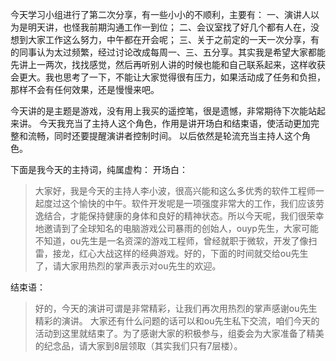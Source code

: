 今天学习小组进行了第二次分享，有一些小小的不顺利，主要有：
一、演讲人以为是明天讲，也怪我前期沟通工作一到位；
二、会议室找了好几个都有人在，没想到大家工作这么努力，中午都在开会呢；
三、关于之前定的一天一次分享，有的同事认为太过频繁，经过讨论改成每周一、三、五分享。其实我是希望大家都能先讲上一两次，找找感觉，然后再听别人讲的时候也能和自己联系起来，这样收获会更大。我也思考了一下，不能让大家觉得很有压力，如果活动成了任务和负担，那样不会有任何效果，还是慢慢来吧。

今天讲的是主题是游戏，没有用上我买的遥控笔，很是遗憾，非常期待下次能站起来讲。
今天我充当了主持人这个角色，作用是讲开场白和结束语，使活动更加完整和流畅，同时还要提醒演讲者控制时间。
以后依然是轮流充当主持人这个角色。

下面是我今天的主持词，纯属虚构：
开场白：
>大家好，我是今天的主持人李小波，很高兴能和这么多优秀的软件工程师一起度过这个愉快的中午。软件开发呢是一项强度非常大的工作，我们应该劳逸结合，才能保持健康的身体和良好的精神状态。所以今天呢，我们很荣幸地邀请到了全球知名的电脑游戏公司暴雨的创始人，ouyp先生，大家可能不知道，ou先生是一名资深的游戏工程师，曾经就职于微软，开发了像扫雷，接龙，红心大战这样的经典游戏。好的，下面的时间就交给ou先生了，请大家用热烈的掌声表示对ou先生的欢迎。

结束语：
>好的，今天的演讲可谓是非常精彩，让我们再次用热烈的掌声感谢ou先生精彩的演讲。
大家还有什么问题的话可以和ou先生私下交流，咱们今天的活动到这里就结束了。为了感谢大家的积极参与，组委会为大家准备了精美的纪念品，请大家到8层领取（其实我们只有7层楼）。
